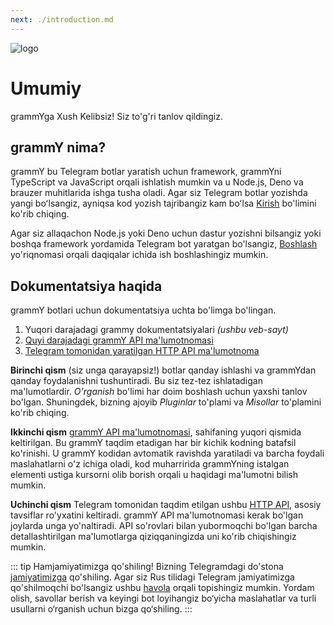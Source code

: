 ```yaml
---
next: ./introduction.md
---
```


![logo](/grammY.png)

# Umumiy

grammYga Xush Kelibsiz!
Siz to'g'ri tanlov qildingiz.

## grammY nima?

grammY bu Telegram botlar yaratish uchun framework,
grammYni TypeScript va JavaScript orqali ishlatish mumkin va u Node.js, Deno va brauzer muhitlarida ishga tusha oladi.
Agar siz Telegram botlar yozishda yangi boʻlsangiz, ayniqsa kod yozish tajribangiz kam boʻlsa [Kirish](./introduction.md) bo'limini ko'rib chiqing.

Agar siz allaqachon Node.js yoki Deno uchun dastur yozishni bilsangiz yoki boshqa framework yordamida Telegram bot yaratgan bo'lsangiz, [Boshlash](./getting-started.md) yo'riqnomasi orqali daqiqalar ichida ish boshlashingiz mumkin.

## Dokumentatsiya haqida

grammY botlari uchun dokumentatsiya uchta bo'limga bo'lingan.

1. Yuqori darajadagi grammy dokumentatsiyalari _(ushbu veb-sayt)_
2. [Quyi darajadagi grammY API ma'lumotnomasi](https://doc.deno.land/https://deno.land/x/grammy/mod.ts)
3. [Telegram tomonidan yaratilgan HTTP API ma'lumotnoma](https://core.telegram.org/bots/api)

**Birinchi qism** (siz unga qarayapsiz!) botlar qanday ishlashi va grammYdan qanday foydalanishni tushuntiradi.
Bu siz tez-tez ishlatadigan ma'lumotlardir.
_O'rganish_ bo'limi har doim boshlash uchun yaxshi tanlov bo'lgan.
Shuningdek, bizning ajoyib _Pluginlar_ to'plami va _Misollar_ to'plamini ko'rib chiqing.

**Ikkinchi qism** [grammY API ma'lumotnomasi](https://doc.deno.land/https://deno.land/x/grammy/mod.ts), sahifaning yuqori qismida keltirilgan.
Bu grammY taqdim etadigan har bir kichik kodning batafsil ko'rinishi.
U grammY kodidan avtomatik ravishda yaratiladi va barcha foydali maslahatlarni o'z ichiga oladi,
kod muharririda grammYning istalgan elementi ustiga kursorni olib borish orqali u haqidagi ma'lumotni bilish mumkin.

**Uchinchi qism** Telegram tomonidan taqdim etilgan ushbu [HTTP API](https://core.telegram.org/bots/api), asosiy tavsiflar ro'yxatini keltiradi.
grammY API ma'lumotnomasi kerak bo'lgan joylarda unga yo'naltiradi. API so'rovlari bilan yubormoqchi bo'lgan barcha detallashtirilgan ma'lumotlarga qiziqqaningizda uni ko'rib chiqishingiz mumkin.

::: tip Hamjamiyatimizga qo'shiling!
Bizning Telegramdagi do'stona [jamiyatimizga](https://t.me/grammyjs) qo'shiling.
Agar siz Rus tilidagi Telegram jamiyatimizga qo'shilmoqchi bo'lsangiz ushbu [havola](https://t.me/grammyjs_ru) orqali topishingiz mumkin.
Yordam olish, savollar berish va keyingi bot loyihangiz bo‘yicha maslahatlar va turli usullarni o‘rganish uchun bizga qo‘shiling.
:::
